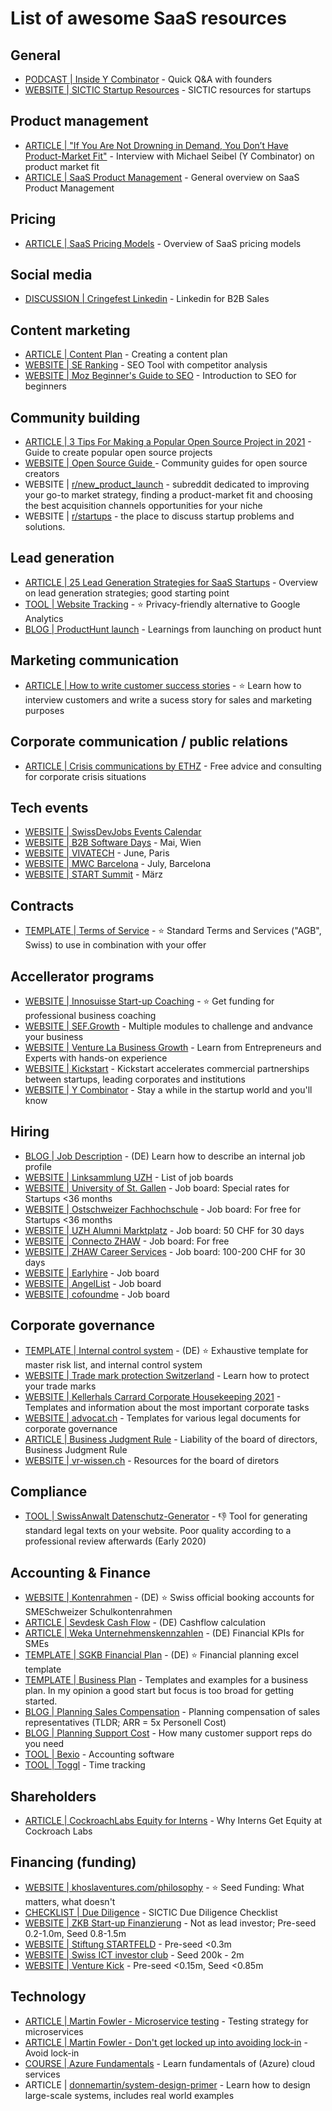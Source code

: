 # List of awesome SaaS resources

## General
- [PODCAST | Inside Y Combinator](https://quest.app/t/8nzavsX7VY/inside-y-combinator) - Quick Q&A with founders
- [WEBSITE | SICTIC Startup Resources](https://www.sictic.ch/startup-resources/) - SICTIC resources for startups

## Product management
- [ARTICLE | "If You Are Not Drowning in Demand, You Don’t Have Product-Market Fit"](https://capitalandgrowth.org/michael-seibel/) - Interview with Michael Seibel (Y Combinator) on product market fit
- [ARTICLE | SaaS Product Management](https://www.smartkarrot.com/resources/blog/saas-product-management/) - General overview on SaaS Product Management

## Pricing
- [ARTICLE | SaaS Pricing Models](https://www.cobloom.com/blog/saas-pricing-models) - Overview of SaaS pricing models

## Social media
- [DISCUSSION | Cringefest Linkedin](https://www.reddit.com/r/startups/comments/n0hs2l/linkedin_is_a_cringefest_but_it_works_for_b2b/) - Linkedin for B2B Sales

## Content marketing
- [ARTICLE | Content Plan](https://www.chimpify.de/marketing/content-plan/) - Creating a content plan
- [WEBSITE | SE Ranking](seranking.com) - SEO Tool with competitor analysis
- [WEBSITE | Moz Beginner's Guide to SEO](https://moz.com/beginners-guide-to-seo) - Introduction to SEO for beginners

## Community building
- [ARTICLE | 3 Tips For Making a Popular Open Source Project in 2021](https://skerritt.blog/make-popular-open-source-projects/) - Guide to create popular open source projects
- [WEBSITE | Open Source Guide ](https://opensource.guide/) - Community guides for open source creators
- WEBSITE | [r/new_product_launch](https://www.reddit.com/r/new_product_launch/) - subreddit dedicated to improving your go-to market strategy, finding a product-market fit and choosing the best acquisition channels opportunities for your niche
- WEBSITE | [r/startups](https://www.reddit.com/r/startups/) - the place to discuss startup problems and solutions.

## Lead generation
- [ARTICLE | 25 Lead Generation Strategies for SaaS Startups](https://kevintpayne.com/lead-generation-strategies-saas-startups/) - Overview on lead generation strategies; good starting point
- [TOOL | Website Tracking](https://plausible.io/) - ⭐ Privacy-friendly alternative to Google Analytics
- [BLOG | ProductHunt launch](https://www.reddit.com/r/new_product_launch/comments/rii7o2/spent_a_good_amount_of_money_on_the_product_hunt/) - Learnings from launching on product hunt

## Marketing communication
- [ARTICLE | How to write customer success stories](https://coschedule.com/blog/customer-success-stories-template) - ⭐ Learn how to interview customers and write a sucess story for sales and marketing purposes

## Corporate communication / public relations
- [ARTICLE | Crisis communications by ETHZ](https://ethz.ch/services/en/service/communication/communications-consulting/crisis-communications.html) - Free advice and consulting for corporate crisis situations

## Tech events
- [WEBSITE | SwissDevJobs Events Calendar](https://swissdevjobs.ch/events)
- [WEBSITE | B2B Software Days](https://www.b2bsoftwaredays.com/) - Mai, Wien
- [WEBSITE | VIVATECH](https://vivatechnology.com/) - June, Paris
- [WEBSITE | MWC Barcelona](https://www.mwcbarcelona.com/) - July, Barcelona
- [WEBSITE | START Summit](https://www.startsummit.ch/) - März

## Contracts
- [TEMPLATE | Terms of Service](https://sik.swiss/service/dokumentation/#vertragsvorlagen) - ⭐ Standard Terms and Services ("AGB", Swiss) to use in combination with your offer

## Accellerator programs
- [WEBSITE | Innosuisse Start-up Coaching](https://www.innosuisse.ch/inno/en/home/start-and-grow-your-business/start-up-coaching.html) - ⭐ Get funding for professional business coaching
- [WEBSITE | SEF.Growth](https://sef-growth.ch/en/) - Multiple modules to challenge and andvance your business
- [WEBSITE | Venture La Business Growth](https://www.venturelab.swiss/Innosuisse-business-growth) - Learn from Entrepreneurs and Experts with hands-on experience
- [WEBSITE | Kickstart](https://www.kickstart-innovation.com/) - Kickstart accelerates commercial partnerships between startups, leading corporates and institutions
- [WEBSITE | Y Combinator](https://www.ycombinator.com/apply/) - Stay a while in the startup world and you'll know

## Hiring
- [BLOG | Job Description](https://blog.ioz.ch/die-neue-iso-reihe-rollenkonzept-und-akv/) - (DE) Learn how to describe an internal job profile
- [WEBSITE | Linksammlung UZH](https://www.careerservices.uzh.ch/de/ratgeber/literaturlinks/links.html) - List of job boards
- [WEBSITE | University of St. Gallen](https://hsgcareer.ch/de/fuer-unternehmen/stelleninserate/) - Job board: Special rates for Startups <36 months
- [WEBSITE | Ostschweizer Fachhochschule](https://www.ost.ch/de/die-ost/services/career-center/jobportal/neues-stellenangebot) - Job board: For free for Startups <36 months
- [WEBSITE | UZH Alumni Marktplatz](https://marktplatz.uzhalumni.ch/) - Job board: 50 CHF for 30 days
- [WEBSITE | Connecto ZHAW](https://www.conecto-zhaw.ch/informationen-zur-jobboerse/) - Job board: For free
- [WEBSITE | ZHAW Career Services](https://career.sml.zhaw.ch/de/fuer-unternehmen-public/) - Job board: 100-200 CHF for 30 days
- [WEBSITE | Earlyhire](http://earlyhire.ch/) - Job board
- [WEBSITE | AngelList](https://angel.co/) - Job board
- [WEBSITE | cofoundme](https://www.cofoundme.org/) - Job board

## Corporate governance
- [TEMPLATE | Internal control system](https://www.ar.ch/fileadmin/user_upload/Departement_Finanzen/Amt_fuer_Finanzen/HRM2/IKS/Kurs_09_Beilage_4_IKS.pdf) - (DE) ⭐ Exhaustive template for master risk list, and internal control system
- [WEBSITE | Trade mark protection Switzerland](https://www.ige.ch/de/uebersicht-geistiges-eigentum/die-schutzrechte-im-ueberblick/markenschutz.html) - Learn how to protect your trade marks
- [WEBSITE | Kellerhals Carrard Corporate Housekeeping 2021](https://www.kellerhals-carrard.ch/de/taetigkeitsbereiche/startup-desk/corporate-houskeeping-2021.php) - Templates and information about the most important corporate tasks
- [WEBSITE | advocat.ch](http://www.advocat.ch/de/know-how.html) - Templates for various legal documents for corporate governance
- [ARTICLE | Business Judgment Rule](https://www.vr-haftung.ch/exkurs-business-judgement-rule) - Liability of the board of directors, Business Judgment Rule
- [WEBSITE | vr-wissen.ch](http://vr-wissen.ch/) - Resources for the board of diretors

## Compliance
- [TOOL | SwissAnwalt Datenschutz-Generator](https://www.swissanwalt.ch/datenschutz-generator.aspx) - 👎 Tool for generating standard legal texts on your website. Poor quality according to a professional review afterwards (Early 2020)

## Accounting & Finance
- [WEBSITE | Kontenrahmen](https://veb.ch/publikationen/kontenrahmen_kmu/schulkontenrahmen/) - (DE) ⭐ Swiss official booking accounts for SMESchweizer Schulkontenrahmen
- [ARTICLE | Sevdesk Cash Flow](https://sevdesk.de/lexikon/cashflow/) - (DE) Cashflow calculation
- [ARTICLE | Weka Unternehmenskennzahlen](https://www.weka.ch/themen/finanzen-controlling/controlling/kennzahlen-und-kennzahlensysteme/article/unternehmenskennzahlen-die-7-wichtigsten-kennzahlen-fuer-kmu/) - (DE) Financial KPIs for SMEs
- [TEMPLATE | SGKB Financial Plan](https://www.sgkb.ch/download/online/Finanzplanungs-Excel-Vorlage_SGKB.xlsx) - (DE) ⭐ Financial planning excel template
- [TEMPLATE | Business Plan](https://www.kmu.admin.ch/kmu/en/home/concrete-know-how/setting-up-sme/starting-business/first-step/well-planned-start-up/business-plan/templates-examples.html) - Templates and examples for a business plan. In my opinion a good start but focus is too broad for getting started.
- [BLOG | Planning Sales Compensation](https://www.proposify.com/blog/compensate-saas-sales-reps) - Planning compensation of sales representatives (TLDR; ARR = 5x Personell Cost)
- [BLOG | Planning Support Cost](https://www.saleshacker.com/how-many-customer-support-reps-do-you-need/) - How many customer support reps do you need
- [TOOL | Bexio](https://www.bexio.com/) - Accounting software
- [TOOL | Toggl](https://toggl.com/) - Time tracking

## Shareholders
- [ARTICLE | CockroachLabs Equity for Interns](https://www.cockroachlabs.com/blog/equity-for-interns/) - Why Interns Get Equity at Cockroach Labs

## Financing (funding)
- [WEBSITE | khoslaventures.com/philosophy](https://www.khoslaventures.com/philosophy/seed-fund) - ⭐ Seed Funding: What matters, what doesn't
- [CHECKLIST | Due Diligence](https://docs.google.com/document/d/13VKzojeHreU6_OThlw8k4uJrXi4bjyKyqEXsPE3t_JU/edit#) - SICTIC Due Diligence Checklist
- [WEBSITE | ZKB Start-up Finanzierung](https://www.zkb.ch/de/un/fk/finanzierungen-immobilien/betriebsfinanzierung/finanzierung-start-ups) - Not as lead investor; Pre-seed 0.2-1.0m, Seed 0.8-1.5m
- [WEBSITE | Stiftung STARTFELD](https://www.sgkb.ch/de/geschaeftskunden/stiftung-startfeld) - Pre-seed <0.3m
- [WEBSITE | Swiss ICT investor club](https://www.sictic.ch/) - Seed 200k - 2m
- [WEBSITE | Venture Kick](https://www.venturekick.ch/innobooster) - Pre-seed <0.15m, Seed <0.85m

## Technology
- [ARTICLE | Martin Fowler - Microservice testing](https://martinfowler.com/articles/microservice-testing/) - Testing strategy for microservices
- [ARTICLE | Martin Fowler - Don't get locked up into avoiding lock-in](https://martinfowler.com/articles/oss-lockin.html) - Avoid lock-in
- [COURSE | Azure Fundamentals](https://docs.microsoft.com/en-us/learn/certifications/azure-fundamentals/) - Learn fundamentals of (Azure) cloud services
- ARTICLE | [donnemartin/system-design-primer](https://github.com/donnemartin/system-design-primer) - Learn how to design large-scale systems, includes real world examples
